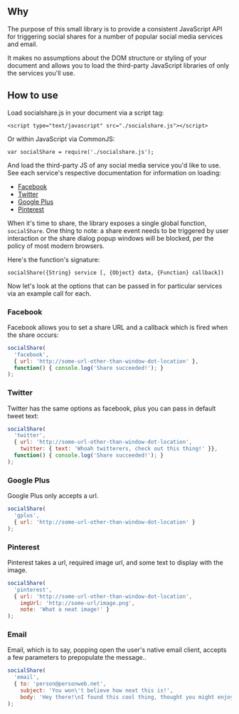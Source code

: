 ## Why

The purpose of this small library is to provide a consistent JavaScript API 
for triggering social shares for a number of popular social media services
and email.

It makes no assumptions about the DOM structure or styling of your document and
allows you to load the third-party JavaScript libraries of only the services
you'll use.

## How to use

Load socialshare.js in your document via a script tag:

`<script type="text/javascript" src="./socialshare.js"></script>`

Or within JavaScript via CommonJS:

`var socialShare = require('./socialshare.js');`

And load the third-party JS of any social media service you'd like to use. See
each service's respective documentation for information on loading:

 * [Facebook](https://developers.facebook.com/docs/javascript)
 * [Twitter](https://dev.twitter.com/web/javascript)
 * [Google Plus](https://developers.google.com/+/web/api/javascript)
 * [Pinterest](https://developers.pinterest.com/docs/sdks/js/)

When it's time to share, the library exposes a single global function, 
`socialShare`. One thing to note: a share event needs to be triggered by user
interaction or the share dialog popup windows will be blocked, per the policy 
of most modern browsers.

Here's the function's signature:

`socialShare({String} service [, {Object} data, {Function} callback])`

Now let's look at the options that can be passed in for particular 
services via an example call for each.

### Facebook

Facebook allows you to set a share URL and a callback which is fired when
the share occurs:

```javascript
socialShare(
  'facebook', 
  { url: 'http://some-url-other-than-window-dot-location' },
  function() { console.log('Share succeeded!'); }
);
```

### Twitter 

Twitter has the same options as facebook, plus you can pass in default tweet
text:

```javascript
socialShare(
  'twitter', 
  { url: 'http://some-url-other-than-window-dot-location',
    twitter: { text: 'Whoah twitterers, check out this thing!' }},
  function() { console.log('Share succeeded!'); }
);
```

### Google Plus

Google Plus only accepts a url.

```javascript
socialShare(
  'gplus', 
  { url: 'http://some-url-other-than-window-dot-location' }
);
```

### Pinterest 

Pinterest takes a url, required image url, and some text to display with the image.

```javascript
socialShare(
  'pinterest', 
  { url: 'http://some-url-other-than-window-dot-location',
    imgUrl: 'http://some-url/image.png',
    note: 'What a neat image!' }
);
```

### Email

Email, which is to say, popping open the user's native email client, accepts
a few parameters to prepopulate the message.. 

```javascript
socialShare(
  'email', 
  { to: 'person@personweb.net',
    subject: 'You won\'t believe how neat this is!',
    body: 'Hey there!\nI found this cool thing, thought you might enjoy.' }
);
```
